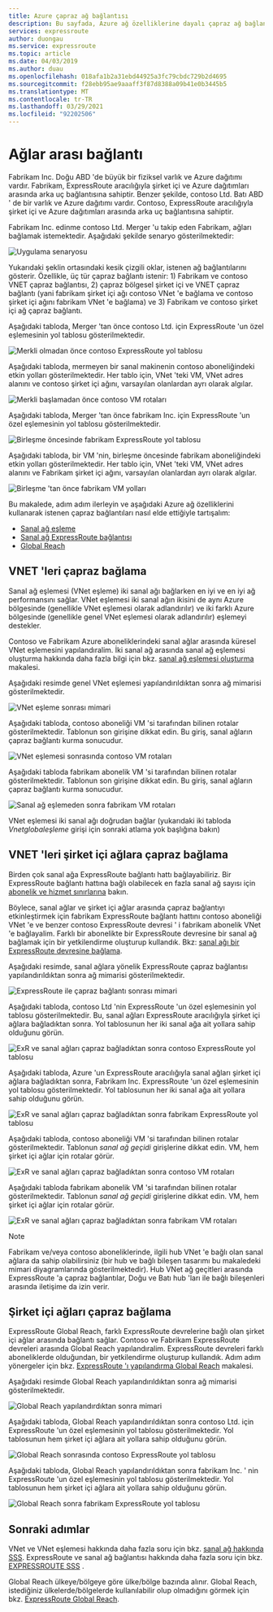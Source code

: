 ```yaml
---
title: Azure çapraz ağ bağlantısı
description: Bu sayfada, Azure ağ özelliklerine dayalı çapraz ağ bağlantısı ve çözümü için bir uygulama senaryosu açıklanır.
services: expressroute
author: duongau
ms.service: expressroute
ms.topic: article
ms.date: 04/03/2019
ms.author: duau
ms.openlocfilehash: 018afa1b2a31ebd44925a3fc79cbdc729b2d4695
ms.sourcegitcommit: f28ebb95ae9aaaff3f87d8388a09b41e0b3445b5
ms.translationtype: MT
ms.contentlocale: tr-TR
ms.lasthandoff: 03/29/2021
ms.locfileid: "92202506"
---
```

# <a name="cross-network-connectivity"></a>Ağlar arası bağlantı

Fabrikam Inc. Doğu ABD 'de büyük bir fiziksel varlık ve Azure dağıtımı vardır. Fabrikam, ExpressRoute aracılığıyla şirket içi ve Azure dağıtımları arasında arka uç bağlantısına sahiptir. Benzer şekilde, contoso Ltd. Batı ABD ' de bir varlık ve Azure dağıtımı vardır. Contoso, ExpressRoute aracılığıyla şirket içi ve Azure dağıtımları arasında arka uç bağlantısına sahiptir.  

Fabrikam Inc. edinme contoso Ltd. Merger 'u takip eden Fabrikam, ağları bağlamak istemektedir. Aşağıdaki şekilde senaryo gösterilmektedir:

![Uygulama senaryosu](./media/cross-network-connectivity/premergerscenario.png)

Yukarıdaki şeklin ortasındaki kesik çizgili oklar, istenen ağ bağlantılarını gösterir. Özellikle, üç tür çapraz bağlantı istenir: 1) Fabrikam ve contoso VNET çapraz bağlantısı, 2) çapraz bölgesel şirket içi ve VNET çapraz bağlantı (yani fabrikam şirket içi ağı contoso VNet 'e bağlama ve contoso şirket içi ağını fabrikam VNet 'e bağlama) ve 3) Fabrikam ve contoso şirket içi ağ çapraz bağlantı. 

Aşağıdaki tabloda, Merger 'tan önce contoso Ltd. için ExpressRoute 'un özel eşlemesinin yol tablosu gösterilmektedir.

![Merkli olmadan önce contoso ExpressRoute yol tablosu](./media/cross-network-connectivity/contosoexr-rt-premerger.png)

Aşağıdaki tabloda, mermeyen bir sanal makinenin contoso aboneliğindeki etkin yolları gösterilmektedir. Her tablo için, VNet 'teki VM, VNet adres alanını ve contoso şirket içi ağını, varsayılan olanlardan ayrı olarak algılar.

![Merkli başlamadan önce contoso VM rotaları](./media/cross-network-connectivity/contosovm-routes-premerger.png)

Aşağıdaki tabloda, Merger 'tan önce fabrikam Inc. için ExpressRoute 'un özel eşlemesinin yol tablosu gösterilmektedir.

![Birleşme öncesinde fabrikam ExpressRoute yol tablosu](./media/cross-network-connectivity/fabrikamexr-rt-premerger.png)

Aşağıdaki tabloda, bir VM 'nin, birleşme öncesinde fabrikam aboneliğindeki etkin yolları gösterilmektedir. Her tablo için, VNet 'teki VM, VNet adres alanını ve Fabrikam şirket içi ağını, varsayılan olanlardan ayrı olarak algılar.

![Birleşme 'tan önce fabrikam VM yolları](./media/cross-network-connectivity/fabrikamvm-routes-premerger.png)

Bu makalede, adım adım ilerleyin ve aşağıdaki Azure ağ özelliklerini kullanarak istenen çapraz bağlantıları nasıl elde ettiğiyle tartışalım:

* [Sanal ağ eşleme][Virtual network peering] 
* [Sanal ağ ExpressRoute bağlantısı][connection]
* [Global Reach][Global Reach] 

## <a name="cross-connecting-vnets"></a>VNET 'leri çapraz bağlama

Sanal ağ eşlemesi (VNet eşleme) iki sanal ağı bağlarken en iyi ve en iyi ağ performansını sağlar. VNet eşlemesi iki sanal ağın ikisini de aynı Azure bölgesinde (genellikle VNet eşlemesi olarak adlandırılır) ve iki farklı Azure bölgesinde (genellikle genel VNet eşlemesi olarak adlandırılır) eşlemeyi destekler. 

Contoso ve Fabrikam Azure aboneliklerindeki sanal ağlar arasında küresel VNet eşlemesini yapılandıralim. İki sanal ağ arasında sanal ağ eşlemesi oluşturma hakkında daha fazla bilgi için bkz. [sanal ağ eşlemesi oluşturma][Configure VNet peering] makalesi.

Aşağıdaki resimde genel VNet eşlemesi yapılandırıldıktan sonra ağ mimarisi gösterilmektedir.

![VNet eşleme sonrası mimari](./media/cross-network-connectivity/vnet-peering.png )

Aşağıdaki tabloda, contoso aboneliği VM 'si tarafından bilinen rotalar gösterilmektedir. Tablonun son girişine dikkat edin. Bu giriş, sanal ağların çapraz bağlantı kurma sonucudur.

![VNet eşlemesi sonrasında contoso VM rotaları](./media/cross-network-connectivity/contosovm-routes-peering.png)

Aşağıdaki tabloda fabrikam abonelik VM 'si tarafından bilinen rotalar gösterilmektedir. Tablonun son girişine dikkat edin. Bu giriş, sanal ağların çapraz bağlantı kurma sonucudur.

![Sanal ağ eşlemeden sonra fabrikam VM rotaları](./media/cross-network-connectivity/fabrikamvm-routes-peering.png)

VNet eşlemesi iki sanal ağı doğrudan bağlar (yukarıdaki iki tabloda *Vnetglobaleşleme* girişi için sonraki atlama yok başlığına bakın)

## <a name="cross-connecting-vnets-to-the-on-premises-networks"></a>VNET 'leri şirket içi ağlara çapraz bağlama

Birden çok sanal ağa ExpressRoute bağlantı hattı bağlayabiliriz. Bir ExpressRoute bağlantı hattına bağlı olabilecek en fazla sanal ağ sayısı için [abonelik ve hizmet sınırlarına][Subscription limits] bakın. 

Böylece, sanal ağlar ve şirket içi ağlar arasında çapraz bağlantıyı etkinleştirmek için fabrikam ExpressRoute bağlantı hattını contoso aboneliği VNet 'e ve benzer contoso ExpressRoute devresi ' i fabrikam abonelik VNet 'e bağlayalim. Farklı bir abonelikte bir ExpressRoute devresine bir sanal ağ bağlamak için bir yetkilendirme oluşturup kullandık.  Bkz: [sanal ağı bir ExpressRoute devresine bağlama][Connect-ER-VNet].

Aşağıdaki resimde, sanal ağlara yönelik ExpressRoute çapraz bağlantısı yapılandırıldıktan sonra ağ mimarisi gösterilmektedir.

![ExpressRoute ile çapraz bağlantı sonrası mimari](./media/cross-network-connectivity/exr-x-connect.png)

Aşağıdaki tabloda, contoso Ltd 'nin ExpressRoute 'un özel eşlemesinin yol tablosu gösterilmektedir. Bu, sanal ağları ExpressRoute aracılığıyla şirket içi ağlara bağladıktan sonra. Yol tablosunun her iki sanal ağa ait yollara sahip olduğunu görün.

![ExR ve sanal ağları çapraz bağladıktan sonra contoso ExpressRoute yol tablosu](./media/cross-network-connectivity/contosoexr-rt-xconnect.png)

Aşağıdaki tabloda, Azure 'un ExpressRoute aracılığıyla sanal ağları şirket içi ağlara bağladıktan sonra, Fabrikam Inc. ExpressRoute 'un özel eşlemesinin yol tablosu gösterilmektedir. Yol tablosunun her iki sanal ağa ait yollara sahip olduğunu görün.

![ExR ve sanal ağları çapraz bağladıktan sonra fabrikam ExpressRoute yol tablosu](./media/cross-network-connectivity/fabrikamexr-rt-xconnect.png)

Aşağıdaki tabloda, contoso aboneliği VM 'si tarafından bilinen rotalar gösterilmektedir. Tablonun *sanal ağ geçidi* girişlerine dikkat edin. VM, hem şirket içi ağlar için rotalar görür.

![ExR ve sanal ağları çapraz bağladıktan sonra contoso VM rotaları](./media/cross-network-connectivity/contosovm-routes-xconnect.png)

Aşağıdaki tabloda fabrikam abonelik VM 'si tarafından bilinen rotalar gösterilmektedir. Tablonun *sanal ağ geçidi* girişlerine dikkat edin. VM, hem şirket içi ağlar için rotalar görür.

![ExR ve sanal ağları çapraz bağladıktan sonra fabrikam VM rotaları](./media/cross-network-connectivity/fabrikamvm-routes-xconnect.png)

>[!NOTE]
>Fabrikam ve/veya contoso aboneliklerinde, ilgili hub VNet 'e bağlı olan sanal ağlara da sahip olabilirsiniz (bir hub ve bağlı bileşen tasarımı bu makaledeki mimari diyagramlarında gösterilmektedir). Hub VNet ağ geçitleri arasında ExpressRoute 'a çapraz bağlantılar, Doğu ve Batı hub 'ları ile bağlı bileşenleri arasında iletişime da izin verir.
>

## <a name="cross-connecting-on-premises-networks"></a>Şirket içi ağları çapraz bağlama

ExpressRoute Global Reach, farklı ExpressRoute devrelerine bağlı olan şirket içi ağlar arasında bağlantı sağlar. Contoso ve Fabrikam ExpressRoute devreleri arasında Global Reach yapılandıralim. ExpressRoute devreleri farklı aboneliklerde olduğundan, bir yetkilendirme oluşturup kullandık. Adım adım yönergeler için bkz. [ExpressRoute 'ı yapılandırma Global Reach][Configure Global Reach] makalesi.

Aşağıdaki resimde Global Reach yapılandırıldıktan sonra ağ mimarisi gösterilmektedir.

![Global Reach yapılandırdıktan sonra mimari](./media/cross-network-connectivity/globalreach.png)

Aşağıdaki tabloda, Global Reach yapılandırıldıktan sonra contoso Ltd. için ExpressRoute 'un özel eşlemesinin yol tablosu gösterilmektedir. Yol tablosunun hem şirket içi ağlara ait yollara sahip olduğunu görün. 

![Global Reach sonrasında contoso ExpressRoute yol tablosu](./media/cross-network-connectivity/contosoexr-rt-gr.png)

Aşağıdaki tabloda, Global Reach yapılandırıldıktan sonra fabrikam Inc. ' nin ExpressRoute 'un özel eşlemesinin yol tablosu gösterilmektedir. Yol tablosunun hem şirket içi ağlara ait yollara sahip olduğunu görün.

![Global Reach sonra fabrikam ExpressRoute yol tablosu]( ./media/cross-network-connectivity/fabrikamexr-rt-gr.png )

## <a name="next-steps"></a>Sonraki adımlar

VNet ve VNet eşlemesi hakkında daha fazla soru için bkz. [sanal ağ hakkında SSS][VNet-FAQ]. ExpressRoute ve sanal ağ bağlantısı hakkında daha fazla soru için bkz. [EXPRESSROUTE SSS][ER-FAQ] .

Global Reach ülkeye/bölgeye göre ülke/bölge bazında alınır. Global Reach, istediğiniz ülkelerde/bölgelerde kullanılabilir olup olmadığını görmek için bkz. [ExpressRoute Global Reach][Global Reach].

<!--Link References-->
[Virtual network peering]: ../virtual-network/virtual-network-peering-overview.md
[connection]: ./expressroute-howto-linkvnet-portal-resource-manager.md
[Global Reach]: ./expressroute-global-reach.md
[Configure VNet peering]: ../virtual-network/create-peering-different-subscriptions.md
[Configure Global Reach]: ./expressroute-howto-set-global-reach.md
[Subscription limits]: ../azure-resource-manager/management/azure-subscription-service-limits.md#networking-limits
[Connect-ER-VNet]: ./expressroute-howto-linkvnet-portal-resource-manager.md
[ER-FAQ]: ./expressroute-faqs.md
[VNet-FAQ]: https://docs.microsoft.com/azure/virtual-network/virtual-networks-faq